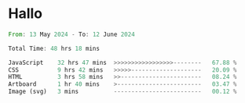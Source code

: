 # Hallo
<!--START_SECTION:waka-->

```rust
From: 13 May 2024 - To: 12 June 2024

Total Time: 48 hrs 18 mins

JavaScript    32 hrs 47 mins  >>>>>>>>>>>>>>>>>--------   67.88 %
CSS           9 hrs 42 mins   >>>>>--------------------   20.09 %
HTML          3 hrs 58 mins   >>-----------------------   08.24 %
Artboard      1 hr 40 mins    >------------------------   03.47 %
Image (svg)   3 mins          -------------------------   00.12 %
```

<!--END_SECTION:waka-->
